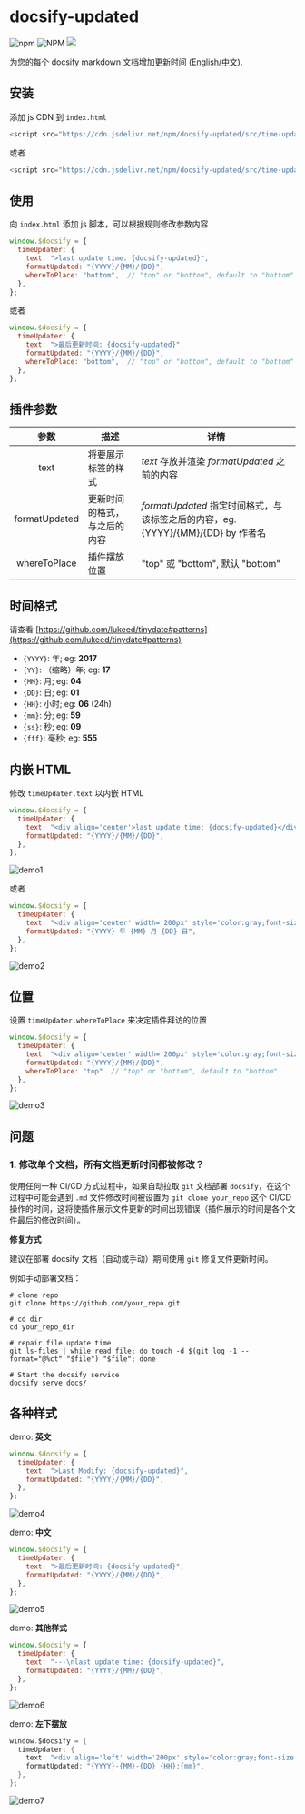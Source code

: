 # docsify-updated

![npm](https://img.shields.io/npm/v/docsify-updated) ![NPM](https://img.shields.io/npm/l/docsify-updated) [![](https://data.jsdelivr.com/v1/package/npm/docsify-updated/badge)](https://www.jsdelivr.com/package/npm/docsify-updated)

为您的每个 docsify markdown 文档增加更新时间 ([English](./README.md)/[中文](./zh-README.md)).

## 安装

添加 js CDN 到 `index.html`

```javascript
<script src="https://cdn.jsdelivr.net/npm/docsify-updated/src/time-updater.min.js"></script>
```

或者

```javascript
<script src="https://cdn.jsdelivr.net/npm/docsify-updated/src/time-updater.js"></script>
```

## 使用

向 `index.html` 添加 js 脚本，可以根据规则修改参数内容

```javascript
window.$docsify = {
  timeUpdater: {
    text: ">last update time: {docsify-updated}",
    formatUpdated: "{YYYY}/{MM}/{DD}",
    whereToPlace: "bottom",  // "top" or "bottom", default to "bottom"
  },
};
```

或者

```javascript
window.$docsify = {
  timeUpdater: {
    text: ">最后更新时间: {docsify-updated}",
    formatUpdated: "{YYYY}/{MM}/{DD}",
    whereToPlace: "bottom",  // "top" or "bottom", default to "bottom"
  },
};
```

## 插件参数

|     参数      | 描述                         | 详情                                                         |
| :-----------: | ---------------------------- | ------------------------------------------------------------ |
|     text      | 将要展示标签的样式           | *text* 存放并渲染 *formatUpdated* 之前的内容                 |
| formatUpdated | 更新时间的格式，与之后的内容 | *formatUpdated* 指定时间格式，与该标签之后的内容，eg. {YYYY}/{MM}/{DD} by 作者名 |
| whereToPlace  | 插件摆放位置                 | "top" 或 "bottom", 默认 "bottom"                             |

## 时间格式

请查看 [https://github.com/lukeed/tinydate#patterns](https://github.com/lukeed/tinydate#patterns)

- `{YYYY}`: 年; eg: **2017**
- `{YY}`: （缩略）年; eg: **17**
- `{MM}`: 月; eg: **04**
- `{DD}`: 日; eg: **01**
- `{HH}`: 小时; eg: **06** (24h)
- `{mm}`: 分; eg: **59**
- `{ss}`: 秒; eg: **09**
- `{fff}`: 毫秒; eg: **555**

## 内嵌 HTML

修改 `timeUpdater.text` 以内嵌 HTML

```javascript
window.$docsify = {
  timeUpdater: {
    text: "<div align='center'>last update time: {docsify-updated}</div>",
    formatUpdated: "{YYYY}/{MM}/{DD}",
  },
};
```

![demo1](assets/zh-README/demo1.png)

或者

```javascript
window.$docsify = {
  timeUpdater: {
    text: "<div align='center' width='200px' style='color:gray;font-size:10px'>-------------- 最后更新时间:&emsp;{docsify-updated} --------------</div>",
    formatUpdated: "{YYYY} 年 {MM} 月 {DD} 日",
  },
};
```

![demo2](assets/zh-README/demo2.png)

## 位置

设置 `timeUpdater.whereToPlace` 来决定插件拜访的位置

```javascript
window.$docsify = {
  timeUpdater: {
    text: "<div align='center' width='200px' style='color:gray;font-size:10px'>-------------- 最后更新时间:&emsp;{docsify-updated} --------------</div>",
    formatUpdated: "{YYYY}/{MM}/{DD}",
    whereToPlace: "top"  // "top" or "bottom", default to "bottom"
  },
};
```

![demo3](assets/zh-README/demo3.png)

## 问题

### 1. 修改单个文档，所有文档更新时间都被修改？

使用任何一种 CI/CD 方式过程中，如果自动拉取 `git` 文档部署 `docsify`，在这个过程中可能会遇到 `.md` 文件修改时间被设置为 `git clone your_repo` 这个 CI/CD 操作的时间，这将使插件展示文件更新的时间出现错误（插件展示的时间是各个文件最后的修改时间）。

**修复方式**

建议在部署 docsify 文档（自动或手动）期间使用 `git` 修复文件更新时间。

例如手动部署文档：

```shell
# clone repo
git clone https://github.com/your_repo.git

# cd dir
cd your_repo_dir

# repair file update time
git ls-files | while read file; do touch -d $(git log -1 --format="@%ct" "$file") "$file"; done

# Start the docsify service
docsify serve docs/
```

## 各种样式

demo: **英文**

```javascript
window.$docsify = {
  timeUpdater: {
    text: ">Last Modify: {docsify-updated}",
    formatUpdated: "{YYYY}/{MM}/{DD}",
  },
};
```

![demo4](assets/zh-README/demo4.png)

demo: **中文**

```javascript
window.$docsify = {
  timeUpdater: {
    text: ">最后更新时间: {docsify-updated}",
    formatUpdated: "{YYYY}/{MM}/{DD}",
  },
};
```

![demo5](assets/zh-README/demo5.png)

demo: **其他样式**

```javascript
window.$docsify = {
  timeUpdater: {
    text: "---\nlast update time: {docsify-updated}",
    formatUpdated: "{YYYY}/{MM}/{DD}",
  },
};
```

![demo6](assets/zh-README/demo6.png)

demo: **左下摆放**

```java
window.$docsify = {
  timeUpdater: {
    text: "<div align='left' width='200px' style='color:gray;font-size:16px'>Posted @ {docsify-updated}</div>",
    formatUpdated: "{YYYY}-{MM}-{DD} {HH}:{mm}",
  },
};
```

![demo7](assets/zh-README/demo7.png)

